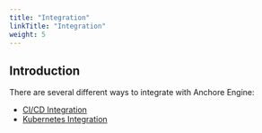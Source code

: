 ```yaml
---
title: "Integration"
linkTitle: "Integration"
weight: 5
---
```


## Introduction

There are several different ways to integrate with Anchore Engine: 

- [CI/CD Integration](/docs/engine/usage/integration/ci_cd)
- [Kubernetes Integration](/docs/engine/usage/integration/kubernetes)